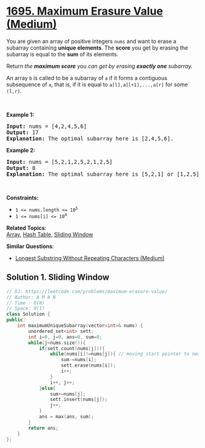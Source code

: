 # [1695. Maximum Erasure Value (Medium)](https://leetcode.com/problems/maximum-erasure-value/)

<p>You are given an array of positive integers <code>nums</code> and want to erase a subarray containing&nbsp;<strong>unique elements</strong>. The <strong>score</strong> you get by erasing the subarray is equal to the <strong>sum</strong> of its elements.</p>

<p>Return <em>the <strong>maximum score</strong> you can get by erasing <strong>exactly one</strong> subarray.</em></p>

<p>An array <code>b</code> is called to be a <span class="tex-font-style-it">subarray</span> of <code>a</code> if it forms a contiguous subsequence of <code>a</code>, that is, if it is equal to <code>a[l],a[l+1],...,a[r]</code> for some <code>(l,r)</code>.</p>

<p>&nbsp;</p>
<p><strong>Example 1:</strong></p>

<pre><strong>Input:</strong> nums = [4,2,4,5,6]
<strong>Output:</strong> 17
<strong>Explanation:</strong> The optimal subarray here is [2,4,5,6].
</pre>

<p><strong>Example 2:</strong></p>

<pre><strong>Input:</strong> nums = [5,2,1,2,5,2,1,2,5]
<strong>Output:</strong> 8
<strong>Explanation:</strong> The optimal subarray here is [5,2,1] or [1,2,5].
</pre>

<p>&nbsp;</p>
<p><strong>Constraints:</strong></p>

<ul>
	<li><code>1 &lt;= nums.length &lt;= 10<sup>5</sup></code></li>
	<li><code>1 &lt;= nums[i] &lt;= 10<sup>4</sup></code></li>
</ul>


**Related Topics**:  
[Array](https://leetcode.com/tag/array/), [Hash Table](https://leetcode.com/tag/hash-table/), [Sliding Window](https://leetcode.com/tag/sliding-window/)

**Similar Questions**:
* [Longest Substring Without Repeating Characters (Medium)](https://leetcode.com/problems/longest-substring-without-repeating-characters/)

## Solution 1. Sliding Window

```cpp
// OJ: https://leetcode.com/problems/maximum-erasure-value/
// Author: A M A N
// Time : O(N)
// Space: O(1)
class Solution {
public:
    int maximumUniqueSubarray(vector<int>& nums) {
        unordered_set<int> sett;
        int i=0, j=0, ans=0, sum=0;
        while(j<nums.size()){
            if(sett.count(nums[j])){
                while(nums[i]!=nums[j]){ // moving start pointer to next of where the duplicate exist
                    sum-=nums[i];
                    sett.erase(nums[i]);
                    i++;
                }
                i++, j++;
            }else{
                sum+=nums[j];
                sett.insert(nums[j]);
                j++;
            }            
            ans = max(ans, sum);
        }        
        return ans;
    }
};
```